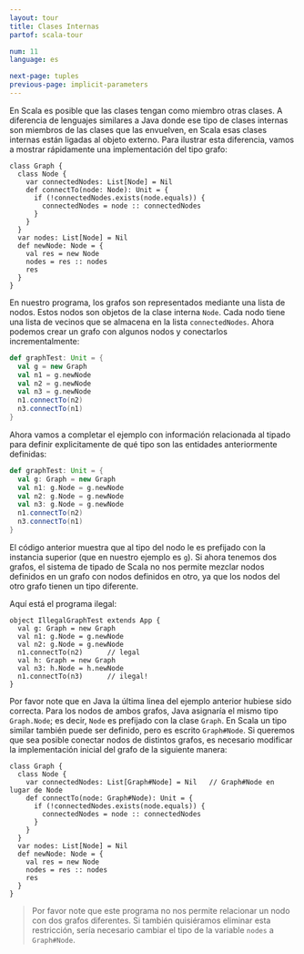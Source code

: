 ```yaml
---
layout: tour
title: Clases Internas
partof: scala-tour

num: 11
language: es

next-page: tuples
previous-page: implicit-parameters
---
```


En Scala es posible que las clases tengan como miembro otras clases. A diferencia de lenguajes similares a Java donde ese tipo de clases internas son miembros de las clases que las envuelven, en Scala esas clases internas están ligadas al objeto externo. Para ilustrar esta diferencia, vamos a mostrar rápidamente una implementación del tipo grafo:

    class Graph {
      class Node {
        var connectedNodes: List[Node] = Nil
        def connectTo(node: Node): Unit = {
          if (!connectedNodes.exists(node.equals)) {
            connectedNodes = node :: connectedNodes
          }
        }
      }
      var nodes: List[Node] = Nil
      def newNode: Node = {
        val res = new Node
        nodes = res :: nodes
        res
      }
    }

En nuestro programa, los grafos son representados mediante una lista de nodos. Estos nodos son objetos de la clase interna `Node`. Cada nodo tiene una lista de vecinos que se almacena en la lista `connectedNodes`. Ahora podemos crear un grafo con algunos nodos y conectarlos incrementalmente:

```scala mdoc
def graphTest: Unit = {
  val g = new Graph
  val n1 = g.newNode
  val n2 = g.newNode
  val n3 = g.newNode
  n1.connectTo(n2)
  n3.connectTo(n1)
}
```

Ahora vamos a completar el ejemplo con información relacionada al tipado para definir explicitamente de qué tipo son las entidades anteriormente definidas:

```scala mdoc:nest
def graphTest: Unit = {
  val g: Graph = new Graph
  val n1: g.Node = g.newNode
  val n2: g.Node = g.newNode
  val n3: g.Node = g.newNode
  n1.connectTo(n2)
  n3.connectTo(n1)
}
```

El código anterior muestra que al tipo del nodo le es prefijado con la instancia superior (que en nuestro ejemplo es `g`). Si ahora tenemos dos grafos, el sistema de tipado de Scala no nos permite mezclar nodos definidos en un grafo con nodos definidos en otro, ya que los nodos del otro grafo tienen un tipo diferente.

Aquí está el programa ilegal:

    object IllegalGraphTest extends App {
      val g: Graph = new Graph
      val n1: g.Node = g.newNode
      val n2: g.Node = g.newNode
      n1.connectTo(n2)      // legal
      val h: Graph = new Graph
      val n3: h.Node = h.newNode
      n1.connectTo(n3)      // ilegal!
    }

Por favor note que en Java la última linea del ejemplo anterior hubiese sido correcta. Para los nodos de ambos grafos, Java asignaría el mismo tipo `Graph.Node`; es decir, `Node` es prefijado con la clase `Graph`. En Scala un tipo similar también puede ser definido, pero es escrito `Graph#Node`. Si queremos que sea posible conectar nodos de distintos grafos, es necesario modificar la implementación inicial del grafo de la siguiente manera:

    class Graph {
      class Node {
        var connectedNodes: List[Graph#Node] = Nil   // Graph#Node en lugar de Node
        def connectTo(node: Graph#Node): Unit = {
          if (!connectedNodes.exists(node.equals)) {
            connectedNodes = node :: connectedNodes
          }
        }
      }
      var nodes: List[Node] = Nil
      def newNode: Node = {
        val res = new Node
        nodes = res :: nodes
        res
      }
    }

> Por favor note que este programa no nos permite relacionar un nodo con dos grafos diferentes. Si también quisiéramos eliminar esta restricción, sería necesario cambiar el tipo de la variable `nodes` a `Graph#Node`.
